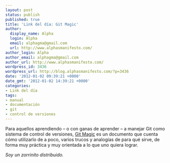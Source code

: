 ```yaml
---
layout: post
status: publish
published: true
title: 'Link del día: Git Magic'
author:
  display_name: Alpha
  login: Alpha
  email: alphagma@gmail.com
  url: http://www.alphasmanifesto.com/
author_login: Alpha
author_email: alphagma@gmail.com
author_url: http://www.alphasmanifesto.com/
wordpress_id: 3436
wordpress_url: http://blog.alphasmanifesto.com/?p=3436
date: '2012-01-02 09:39:21 +0000'
date_gmt: '2012-01-02 14:39:21 +0000'
categories:
- Link del día
tags:
- manual
- documentación
- git
- control de versiones
---
```


Para aquellos aprendiendo &ndash; o con ganas de aprender &ndash; a manejar Git como sistema de control de versiones, [Git Magic](http://www-cs-students.stanford.edu/~blynn/gitmagic/) es un documento que cuenta cómo utilizarlo de a poco, varios trucos y analogías de para qué sirve, de forma muy práctica y muy orientada a lo que uno quiera lograr.

_Soy un zorrinito distribuido._
